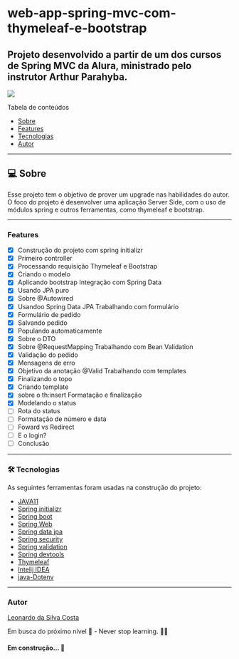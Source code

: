 # web-app-spring-mvc-com-thymeleaf-e-bootstrap
## Projeto desenvolvido a partir de um dos cursos de Spring MVC da Alura, ministrado pelo instrutor Arthur Parahyba.
<img src="https://img.shields.io/static/v1?label=Spring&message=Study&color=6DB33F&style=for-the-badge&logo=SpringBoot">

Tabela de conteúdos

<!--ts-->
   * [Sobre](#Sobre)
   * [Features](#Sobre)
   * [Tecnologias](#tecnologias)
   * [Autor](#Sobre)
<!--te-->

---

## 💻 Sobre

Esse projeto tem o objetivo de prover um upgrade nas habilidades do autor.
O foco do projeto é desenvolver uma aplicação Server Side, com o uso de módulos spring e outros ferramentas, como thymeleaf e bootstrap.

---

### Features

- [x] Construção do projeto com spring initializr
- [x] Primeiro controller
- [x] Processando requisição
Thymeleaf e Bootstrap
- [x] Criando o modelo
- [x] Aplicando bootstrap
Integração com Spring Data
- [x] Usando JPA puro
- [x] Sobre @Autowired
- [X] Usandoo Spring Data JPA
Trabalhando com formulário
- [x] Formulário de pedido
- [x] Salvando pedido
- [x] Populando automaticamente
- [x] Sobre o DTO
- [x] Sobre @RequestMapping
Trabalhando com Bean Validation
- [x] Validação do pedido
- [x] Mensagens de erro
- [x] Objetivo da anotação @Valid
Trabalhando com templates
- [x] Finalizando o topo
- [x] Criando template
- [x] sobre o th:insert
Formatação e finalização
- [x] Modelando o status
- [ ] Rota do status
- [ ] Formatação de número e data
- [ ] Foward vs Redirect
- [ ] E o login?
- [ ] Conclusão

---

### 🛠 Tecnologias

As seguintes ferramentas foram usadas na construção do projeto:

- [JAVA11](https://www.oracle.com/br/java/technologies/javase/jdk11-archive-downloads.html)
- [Spring initializr](https://start.spring.io/)
- [Spring boot](https://spring.io/projects/spring-boot)
- [Spring Web](https://docs.spring.io/spring-framework/docs/3.2.x/spring-framework-reference/html/mvc.html)
- [Spring data jpa](https://spring.io/projects/spring-data-jpa)
- [Spring security](https://spring.io/projects/spring-security)
- [Spring validation](https://docs.spring.io/spring-framework/docs/3.2.x/spring-framework-reference/html/validation.html)
- [Spring devtools](https://docs.spring.io/spring-boot/docs/1.5.16.RELEASE/reference/html/using-boot-devtools.html)
- [Thymeleaf](https://www.thymeleaf.org/)
- [Intelij IDEA](https://www.jetbrains.com/pt-br/idea/)
- [java-Dotenv](https://github.com/cdimascio/java-dotenv)

---

### Autor
[Leonardo da Silva Costa](https://www.linkedin.com/in/leonardo-costa-b49b8062/)

Em busca do próximo nível 🚀 - Never stop learning. 🧑‍🎓


<h4> 
	Em construção... 👷
</h4>
